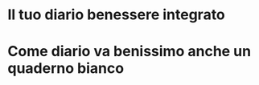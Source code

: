 # Il tuo diario benessere integrato

# Come diario va benissimo anche un quaderno bianco
<!--stackedit_data:
eyJoaXN0b3J5IjpbODM4NTYwNTQ3XX0=
-->